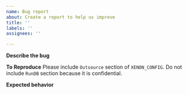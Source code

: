 ```yaml
---
name: Bug report
about: Create a report to help us improve
title: ''
labels: ''
assignees: ''

---
```


**Describe the bug**

**To Reproduce**
Please include `Outsource` section of `XENON_CONFIG`. Do not include `RunDB` section because it is confidential.

**Expected behavior**
